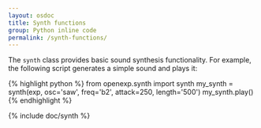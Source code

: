 ```yaml
---
layout: osdoc
title: Synth functions
group: Python inline code
permalink: /synth-functions/
---
```


The `synth` class provides basic sound synthesis functionality. For example, the following script generates a simple sound and plays it:

{% highlight python %}
from openexp.synth import synth
my_synth = synth(exp, osc='saw', freq='b2', attack=250, length='500')
my_synth.play()
{% endhighlight %}

{% include doc/synth %}